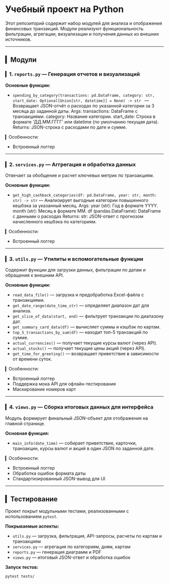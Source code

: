 # Учебный проект на Python

Этот репозиторий содержит набор модулей для анализа и отображения финансовых транзакций. Модули реализуют функциональность фильтрации, агрегации, визуализации и получения данных из внешних источников.

---

## ▎Модули

### ▎1. `reports.py` — Генерация отчетов и визуализаций


**Основные функции:**
- `spending_by_category(transactions: pd.DataFrame, category: str, start_date: Optional[Union[str, datetime]] = None) -> str
  ` — Возвращает JSON-отчёт о расходах по указанной категории за 3 месяца до заданной даты.
    Args: transactions: DataFrame с транзакциями.
          category: Название категории.
          start_date: Строка в формате 'ДД.ММ.ГГГГ' или datetime (по умолчанию текущая дата).
    Returns: JSON-строка с расходами по дате и сумме.

▎Особенности:
- Встроенный логгер
  
---

### ▎2. `services.py` — Аггрегация и обработка данных

Отвечает за обобщение и расчет ключевых метрик по транзакциям.

**Основные функции:**
- `get_high_cashback_categories(df: pd.DataFrame, year: str, month: str) -> str` —
   Анализирует выгодные категории повышенного кешбэка за указанный месяц.
    Args: year (str): Год в формате YYYY.
          month (str): Месяц в формате MM.
          df (pandas.DataFrame): DataFrame с данными о расходах
    Returns: str: JSON-ответ с прогнозом начисленного кешбэка по категориям.

▎Особенности:
- Встроенный логгер

---

### ▎3. `utils.py` — Утилиты и вспомогательные функции

Содержит функции для загрузки данных, фильтрации по датам и обращения к внешним API.

**Основные функции:**
- `read_data_file()` — загрузка и предобработка Excel-файла с транзакциями.
- `get_date_range(date_time_str)` — определяет диапазон дат для анализа.
- `get_slice_of_data(start, end)` — фильтрует транзакции по диапазону дат.
- `get_summary_card_data(df)` — вычисляет суммы и кэшбэк по картам.
- `top_5_transactions_by_sum(df)` — находит топ-5 транзакций по сумме.
- `actual_currencies()` — получает текущие курсы валют (через API).
- `actual_stocks()` — получает текущие цены акций (через API).
- `get_time_for_greeting()` — возвращает приветствие в зависимости от времени суток.

▎Особенности:
- Встроенный логгер
- Поддержка мока API для офлайн-тестирования
- Маскирование номеров карт

---

### ▎4. `views.py` — Сборка итоговых данных для интерфейса

Модуль формирует финальный JSON-объект для отображения на главной странице.

**Основная функция:**
- `main_info(date_time)` — собирает приветствие, карточки, транзакции, курсы валют и акций в один JSON по заданной дате.

▎Особенности:
- Встроенный логгер
- Обработка ошибок формата даты
- Стандартизированный JSON-вывод для UI

---

## ▎Тестирование

Проект покрыт модульными тестами, реализованными с использованием `pytest`.

**Покрываемые аспекты:**
- `utils.py` — загрузка, фильтрация, API-запросы, расчеты по картам и транзакциям
- `services.py` — агрегация по категориям, дням, картам
- `reports.py` — генерация диаграмм и PDF
- `views.py` — итоговый JSON-ответ и обработка ошибок

**Запуск тестов:**
```bash
pytest tests/


